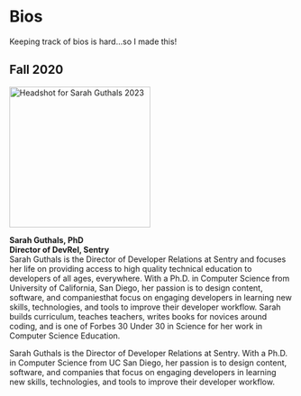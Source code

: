 # Bios

Keeping track of bios is hard...so I made this!

## Fall 2020

<img src="media/SarahGuthals2023.png?raw=true" alt="Headshot for Sarah Guthals 2023" width="250"/>

**Sarah Guthals, PhD**  
**Director of DevRel, Sentry**  
Sarah Guthals is the Director of Developer Relations at Sentry and focuses her life on providing access to high quality technical education to developers of all ages, everywhere. With a Ph.D. in Computer Science from University of California, San Diego, her passion is to design content, software, and companiesthat focus on engaging developers in learning new skills, technologies, and tools to improve their developer workflow. Sarah builds curriculum, teaches teachers, writes books for novices around coding, and is one of Forbes 30 Under 30 in Science for her work in Computer Science Education.

Sarah Guthals is the Director of Developer Relations at Sentry. With a Ph.D. in Computer Science from UC San Diego, her passion is to design content, software, and companies that focus on engaging developers in learning new skills, technologies, and tools to improve their developer workflow.
